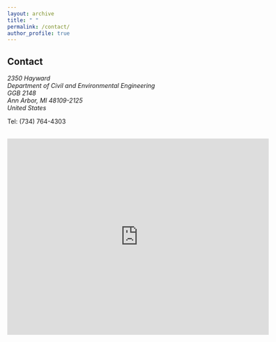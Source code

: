 ```yaml
---
layout: archive
title: " "
permalink: /contact/
author_profile: true
---
```


## Contact

<address>
 2350 Hayward<br /> Department of Civil and Environmental Engineering <br />GGB 2148<br /> Ann Arbor, MI 48109-2125 <br /> United States
</address>

 Tel: (734) 764-4303

<br>
<!-- ([see on Google Maps](https://goo.gl/maps/5JmzYNJTt8hZufbZA)) -->
<iframe src="https://www.google.com/maps/embed?pb=!1m18!1m12!1m3!1d2951.2881058408075!2d-83.71538270349558!3d42.293717547282405!2m3!1f0!2f0!3f0!3m2!1i1024!2i768!4f13.1!3m3!1m2!1s0x883cae8429e091a9%3A0xaa2cf4c67db3bdcf!2sCivil%20and%20Environmental%20Engineering!5e0!3m2!1sen!2sus!4v1677963817148!5m2!1sen!2sus" width="600" height="450" style="border:0;" allowfullscreen="" loading="lazy" referrerpolicy="no-referrer-when-downgrade"></iframe>


